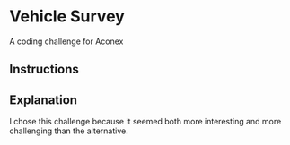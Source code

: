 # Vehicle Survey

A coding challenge for Aconex

## Instructions


## Explanation

I chose this challenge because it seemed both more interesting and more challenging than the alternative.